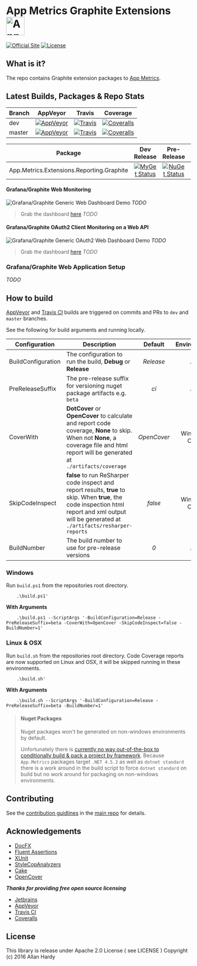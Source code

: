 # App Metrics Graphite Extensions <img src="http://app-metrics.io/logo.png" alt="App Metrics" width="50px"/> 
[![Official Site](https://img.shields.io/badge/site-appmetrics-blue.svg?style=flat-square)](http://app-metrics.io/reporting/graphite.html) [![License](https://img.shields.io/badge/License-Apache%202.0-blue.svg?style=flat-square)](https://opensource.org/licenses/Apache-2.0)

## What is it?

The repo contains Graphite extension packages to [App Metrics](https://github.com/alhardy/AppMetrics).

## Latest Builds, Packages & Repo Stats

|Branch|AppVeyor|Travis|Coverage|
|------|:--------:|:--------:|:--------:|
|dev|[![AppVeyor](https://img.shields.io/appveyor/ci/alhardy/appmetrics-extensions-graphite/dev.svg?style=flat-square&label=appveyor%20build)](https://ci.appveyor.com/project/alhardy/appmetrics-extensions-graphite/branch/dev)|[![Travis](https://img.shields.io/travis/alhardy/AppMetrics.Extensions.Graphite/dev.svg?style=flat-square&label=travis%20build)](https://travis-ci.org/alhardy/AppMetrics.Extensions.Graphite)|[![Coveralls](https://img.shields.io/coveralls/alhardy/AppMetrics.Extensions.Graphite/dev.svg?style=flat-square)](https://coveralls.io/github/alhardy/AppMetrics.Extensions.Graphite?branch=dev)
|master|[![AppVeyor](https://img.shields.io/appveyor/ci/alhardy/appmetrics-extensions-graphite/master.svg?style=flat-square&label=appveyor%20build)](https://ci.appveyor.com/project/alhardy/appmetrics-extensions-graphite/branch/master)| [![Travis](https://img.shields.io/travis/alhardy/AppMetrics.Extensions.Graphite/master.svg?style=flat-square&label=travis%20build)](https://travis-ci.org/alhardy/AppMetrics.Extensions.Graphite)| [![Coveralls](https://img.shields.io/coveralls/alhardy/AppMetrics.Extensions.Graphite/master.svg?style=flat-square)](https://coveralls.io/github/alhardy/AppMetrics.Extensions.Graphite?branch=master)|

|Package|Dev Release|Pre-Release|Release|
|------|:--------:|:--------:|:--------:|
|App.Metrics.Extensions.Reporting.Graphite|[![MyGet Status](https://img.shields.io/myget/alhardy/v/App.Metrics.Extensions.Reporting.Graphite.svg?style=flat-square)](https://www.myget.org/feed/alhardy/package/nuget/App.Metrics.Extensions.Reporting.Graphite)|[![NuGet Status](https://img.shields.io/nuget/vpre/App.Metrics.Extensions.Reporting.Graphite.svg?style=flat-square)](https://www.nuget.org/packages/App.Metrics.Extensions.Reporting.Graphite/)|[![NuGet Status](https://img.shields.io/nuget/v/App.Metrics.Extensions.Reporting.Graphite.svg?style=flat-square)](https://www.nuget.org/packages/App.Metrics.Extensions.Reporting.Graphite/)

#### Grafana/Graphite Web Monitoring

![Grafana/Graphite Generic Web Dashboard Demo](#todo) *TODO*

> Grab the dashboard [here](##todo) *TODO*

#### Grafana/Graphite OAuth2 Client Monitoring on a Web API

![Grafana/Graphite Generic OAuth2 Web Dashboard Demo](#todo) *TODO*

> Grab the dashboard [here](#todo) *TODO*

### Grafana/Graphite Web Application Setup

*TODO*

## How to build

[AppVeyor](https://ci.appveyor.com/project/alhardy/appmetrics-extensions-graphite/branch/master) and [Travis CI](https://travis-ci.org/alhardy/AppMetrics.Extensions.Graphite) builds are triggered on commits and PRs to `dev` and `master` branches.

See the following for build arguments and running locally.

|Configuration|Description|Default|Environment|Required|
|------|--------|:--------:|:--------:|:--------:|
|BuildConfiguration|The configuration to run the build, **Debug** or **Release** |*Release*|All|Optional|
|PreReleaseSuffix|The pre-release suffix for versioning nuget package artifacts e.g. `beta`|*ci*|All|Optional|
|CoverWith|**DotCover** or **OpenCover** to calculate and report code coverage, **None** to skip. When not **None**, a coverage file and html report will be generated at `./artifacts/coverage`|*OpenCover*|Windows Only|Optional|
|SkipCodeInspect|**false** to run ReSharper code inspect and report results, **true** to skip. When **true**, the code inspection html report and xml output will be generated at `./artifacts/resharper-reports`|*false*|Windows Only|Optional|
|BuildNumber|The build number to use for pre-release versions|*0*|All|Optional|


### Windows

Run `build.ps1` from the repositories root directory.

```
	.\build.ps1'
```

**With Arguments**

```
	.\build.ps1 --ScriptArgs '-BuildConfiguration=Release -PreReleaseSuffix=beta -CoverWith=OpenCover -SkipCodeInspect=false -BuildNumber=1'
```

### Linux & OSX

Run `build.sh` from the repositories root directory. Code Coverage reports are now supported on Linux and OSX, it will be skipped running in these environments.

```
	.\build.sh'
```

**With Arguments**

```
	.\build.sh --ScriptArgs '-BuildConfiguration=Release -PreReleaseSuffix=beta -BuildNumber=1'
```

> #### Nuget Packages
> Nuget packages won't be generated on non-windows environments by default.
> 
> Unfortunately there is [currently no way out-of-the-box to conditionally build & pack a project by framework](https://github.com/dotnet/roslyn-project-system/issues/1586#issuecomment-280978851). Because `App.Metrics` packages target `.NET 4.5.2` as well as `dotnet standard` there is a work around in the build script to force `dotnet standard` on build but no work around for packaging on non-windows environments. 

## Contributing

See the [contribution guidlines](https://github.com/alhardy/AppMetrics/blob/master/CONTRIBUTING.md) in the [main repo](https://github.com/alhardy/AppMetrics) for details.

## Acknowledgements

* [DocFX](https://dotnet.github.io/docfx/)
* [Fluent Assertions](http://www.fluentassertions.com/)
* [XUnit](https://xunit.github.io/)
* [StyleCopAnalyzers](https://github.com/DotNetAnalyzers/StyleCopAnalyzers)
* [Cake](https://github.com/cake-build/cake)
* [OpenCover](https://github.com/OpenCover/opencover)

***Thanks for providing free open source licensing***

* [Jetbrains](https://www.jetbrains.com/dotnet/) 
* [AppVeyor](https://www.appveyor.com/)
* [Travis CI](https://travis-ci.org/)
* [Coveralls](https://coveralls.io/)

## License

This library is release under Apache 2.0 License ( see LICENSE ) Copyright (c) 2016 Allan Hardy
